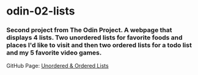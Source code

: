 # odin-02-lists
### Second project from The Odin Project. A webpage that displays 4 lists. Two unordered lists for favorite foods and places I'd like to visit and then two ordered lists for a todo list and my 5 favorite video games.
GitHub Page: [Unordered & Ordered Lists](https://danironic.github.io/odin-02-lists/)

